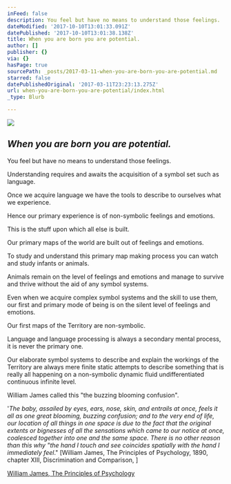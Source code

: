 ```yaml
---
inFeed: false
description: You feel but have no means to understand those feelings.
dateModified: '2017-10-10T13:01:33.091Z'
datePublished: '2017-10-10T13:01:38.138Z'
title: When you are born you are potential.
author: []
publisher: {}
via: {}
hasPage: true
sourcePath: _posts/2017-03-11-when-you-are-born-you-are-potential.md
starred: false
datePublishedOriginal: '2017-03-11T23:23:13.275Z'
url: when-you-are-born-you-are-potential/index.html
_type: Blurb

---
```

![](https://the-grid-user-content.s3-us-west-2.amazonaws.com/2eb5ab68-7d20-43d2-b0b7-e76d0adab3c4.jpg)

## _When you are born you are potential._

You feel but have no means to understand those feelings.

Understanding requires and awaits the acquisition of a symbol set such as language.

Once we acquire language we have the tools to describe to ourselves what we experience.

Hence our primary experience is of non-symbolic feelings and emotions.

This is the stuff upon which all else is built.

Our primary maps of the world are built out of feelings and emotions.

To study and understand this primary map making process you can watch and study infants or animals.

Animals remain on the level of feelings and emotions and manage to survive and thrive without the aid of any symbol systems.

Even when we acquire complex symbol systems and the skill to use them, our first and primary mode of being is on the silent level of feelings and emotions.

Our first maps of the Territory are non-symbolic.

Language and language processing is always a secondary mental process, it is never the primary one.

Our elaborate symbol systems to describe and explain the workings of the Territory are always mere finite static attempts to describe something that is really all happening on a non-symbolic dynamic fluid undifferentiated continuous infinite level.

William James called this "the buzzing blooming confusion".

'_The baby, assailed by eyes, ears, nose, skin, and entrails at once, feels it all as one great blooming, buzzing confusion; and to the very end of life, our location of all things in one space is due to the fact that the original extents or bignesses of all the sensations which came to our notice at once, coalesced together into one and the same space. There is no other reason than this why "the hand I touch and see coincides spatially with the hand I immediately feel_." \[William James, The Principles of Psychology, 1890, chapter XIII, Discrimination and Comparison, \]

[William James, The Principles of Psychology][0]

[0]: http://psychclassics.yorku.ca/James/Principles/prin13.htm